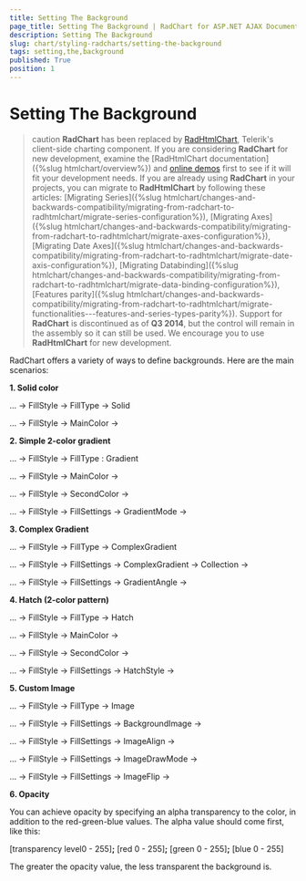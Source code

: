 ```yaml
---
title: Setting The Background
page_title: Setting The Background | RadChart for ASP.NET AJAX Documentation
description: Setting The Background
slug: chart/styling-radcharts/setting-the-background
tags: setting,the,background
published: True
position: 1
---
```


# Setting The Background

>caution  **RadChart** has been replaced by [RadHtmlChart](https://www.telerik.com/products/aspnet-ajax/html-chart.aspx), Telerik's client-side charting component. If you are considering **RadChart** for new development, examine the [RadHtmlChart documentation]({%slug htmlchart/overview%}) and [online demos](https://demos.telerik.com/aspnet-ajax/htmlchart/examples/overview/defaultcs.aspx) first to see if it will fit your development needs. If you are already using **RadChart** in your projects, you can migrate to **RadHtmlChart** by following these articles: [Migrating Series]({%slug htmlchart/changes-and-backwards-compatibility/migrating-from-radchart-to-radhtmlchart/migrate-series-configuration%}), [Migrating Axes]({%slug htmlchart/changes-and-backwards-compatibility/migrating-from-radchart-to-radhtmlchart/migrate-axes-configuration%}), [Migrating Date Axes]({%slug htmlchart/changes-and-backwards-compatibility/migrating-from-radchart-to-radhtmlchart/migrate-date-axis-configuration%}), [Migrating Databinding]({%slug htmlchart/changes-and-backwards-compatibility/migrating-from-radchart-to-radhtmlchart/migrate-data-binding-configuration%}), [Features parity]({%slug htmlchart/changes-and-backwards-compatibility/migrating-from-radchart-to-radhtmlchart/migrate-functionalities---features-and-series-types-parity%}). Support for **RadChart** is discontinued as of **Q3 2014**, but the control will remain in the assembly so it can still be used. We encourage you to use **RadHtmlChart** for new development.

RadChart offers a variety of ways to define backgrounds. Here are the main scenarios:

**1. Solid color**

… -> FillStyle -> FillType -> Solid

… -> FillStyle -> MainColor ->

**2. Simple 2-color gradient**

… -> FillStyle -> FillType : Gradient

… -> FillStyle -> MainColor ->

… -> FillStyle -> SecondColor ->

… -> FillStyle -> FillSettings -> GradientMode ->

**3. Complex Gradient**

… -> FillStyle -> FillType -> ComplexGradient

… -> FillStyle -> FillSettings -> ComplexGradient -> Collection ->

… -> FillStyle -> FillSettings -> GradientAngle ->

**4. Hatch (2-color pattern)**

… -> FillStyle -> FillType -> Hatch

… -> FillStyle -> MainColor ->

… -> FillStyle -> SecondColor ->

… -> FillStyle -> FillSettings -> HatchStyle ->

**5. Custom Image**

… -> FillStyle -> FillType -> Image

… -> FillStyle -> FillSettings -> BackgroundImage ->

… -> FillStyle -> FillSettings -> ImageAlign ->

… -> FillStyle -> FillSettings -> ImageDrawMode ->

… -> FillStyle -> FillSettings -> ImageFlip ->

**6. Opacity**

You can achieve opacity by specifying an alpha transparency to the color, in addition to the red-green-blue values. The alpha value should come first, like this:

[transparency level0 - 255]**;** [red 0 - 255]**;** [green 0 - 255]**;** [blue 0 - 255]

The greater the opacity value, the less transparent the background is.


